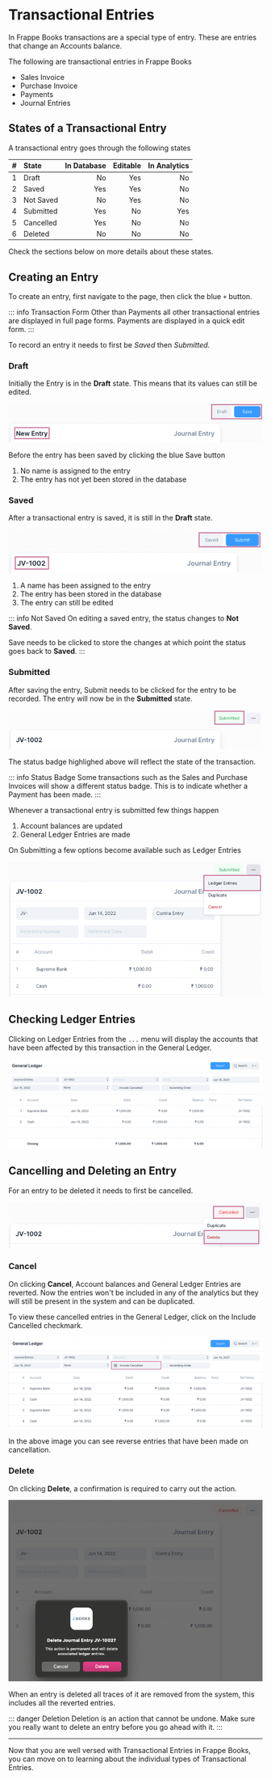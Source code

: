 # Transactional Entries

In Frappe Books transactions are a special type of entry. These are entries that
change an Accounts balance.

The following are transactional entries in Frappe Books

- Sales Invoice
- Purchase Invoice
- Payments
- Journal Entries

## States of a Transactional Entry

A transactional entry goes through the following states

|   # | State     | In Database | Editable | In Analytics |
| --: | :-------- | ----------: | -------: | -----------: |
|   1 | Draft     |          No |      Yes |           No |
|   2 | Saved     |         Yes |      Yes |           No |
|   3 | Not Saved |          No |      Yes |           No |
|   4 | Submitted |         Yes |       No |          Yes |
|   5 | Cancelled |         Yes |       No |           No |
|   6 | Deleted   |          No |       No |           No |

Check the sections below on more details about these states.

## Creating an Entry

To create an entry, first navigate to the page, then click the blue `+` button.

::: info Transaction Form
Other than Payments all other transactional entries are displayed in full page forms.
Payments are displayed in a quick edit form.
:::

To record an entry it needs to first be _Saved_ then _Submitted_.

### Draft

Initially the Entry is in the **Draft** state. This means that its values can
still be edited.

![Before Save](./images/not-saved.png)

Before the entry has been saved by clicking the blue Save button

1. No name is assigned to the entry
2. The entry has not yet been stored in the database

### Saved

After a transactional entry is saved, it is still in the **Draft** state.

![Saved](./images/saved.png)

1. A name has been assigned to the entry
2. The entry has been stored in the database
3. The entry can still be edited

::: info Not Saved
On editing a saved entry, the status changes to **Not Saved**.

Save needs to be clicked to store the changes at which point the status goes
back to **Saved**.
:::

### Submitted

After saving the entry, Submit needs to be clicked for the entry to be recorded.
The entry will now be in the **Submitted** state.

![Submitted](./images/submitted.png)

The status badge highlighed above will reflect the state of the transaction.

::: info Status Badge
Some transactions such as the Sales and Purchase Invoices will show a different
status badge. This is to indicate whether a Payment has been made.
:::

Whenever a transactional entry is submitted few things happen

1. Account balances are updated
2. General Ledger Entries are made

On Submitting a few options become available such as Ledger Entries

![Show Ledger Entries](./images/show-ledger-entries.png)

## Checking Ledger Entries

Clicking on Ledger Entries from the `...` menu will display the accounts that
have been affected by this transaction in the General Ledger.

![General Ledger](./images/general-ledger.png)

## Cancelling and Deleting an Entry

For an entry to be deleted it needs to first be cancelled.

![Cancel and Delete](./images/cancel.png)

### Cancel

On clicking **Cancel**, Account balances and General Ledger Entries are
reverted. Now the entries won't be included in any of the analytics but they
will still be present in the system and can be duplicated.

To view these cancelled entries in the General Ledger, click on the Include
Cancelled checkmark.

![Include Cancelled](./images/gl-cancelled.png)

In the above image you can see reverse entries that have been made on
cancellation.

### Delete

On clicking **Delete**, a confirmation is required to carry out the action.

![Delete](./images/delete.png)

When an entry is deleted all traces of it are removed from the system, this
includes all the reverted entries.

::: danger Deletion
Deletion is an action that cannot be undone. Make sure you really want to delete
an entry before you go ahead with it.
:::

---

Now that you are well versed with Transactional Entries in Frappe Books, you can
move on to learning about the individual types of Transactional Entries.
